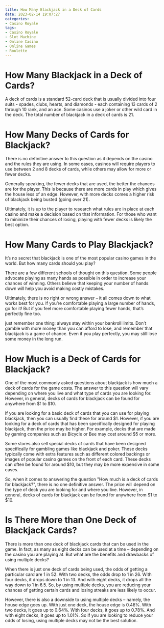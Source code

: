```yaml
---
title: How Many Blackjack in a Deck of Cards 
date: 2023-02-14 19:07:27
categories:
- Casino Royale
tags:
- Casino Royale
- Slot Machine
- Online Casino
- Online Games
- Roulette
---
```



#  How Many Blackjack in a Deck of Cards? 

A deck of cards is a standard 52-card deck that is usually divided into four suits - spades, clubs, hearts, and diamonds - each containing 13 cards of 2 through 10 rank, and an ace. Some casinos use a joker or other wild card in the deck. The total number of blackjack in a deck of cards is 21.

#  How Many Decks of Cards for Blackjack? 

There is no definitive answer to this question as it depends on the casino and the rules they are using. In some cases, casinos will require players to use between 2 and 8 decks of cards, while others may allow for more or fewer decks.

Generally speaking, the fewer decks that are used, the better the chances are for the player. This is because there are more cards in play which gives the house less of an edge. However, with more decks comes a higher risk of blackjack being busted (going over 21). 

Ultimately, it is up to the player to research what rules are in place at each casino and make a decision based on that information. For those who want to minimize their chances of losing, playing with fewer decks is likely the best option.

#  How Many Cards to Play Blackjack? 

It’s no secret that blackjack is one of the most popular casino games in the world. But how many cards should you play? 

There are a few different schools of thought on this question. Some people advocate playing as many hands as possible in order to increase your chances of winning. Others believe that keeping your number of hands down will help you avoid making costly mistakes. 

Ultimately, there is no right or wrong answer – it all comes down to what works best for you. If you’re comfortable playing a large number of hands, go for it! But if you feel more comfortable playing fewer hands, that’s perfectly fine too. 

just remember one thing: always stay within your bankroll limits. Don’t gamble with more money than you can afford to lose, and remember that blackjack is a game of chance. Even if you play perfectly, you may still lose some money in the long run.

#  How Much is a Deck of Cards for Blackjack?

One of the most commonly asked questions about blackjack is how much a deck of cards for the game costs. The answer to this question will vary depending on where you live and what type of cards you are looking for. However, in general, decks of cards for blackjack can be found for anywhere from $1 to $10.

If you are looking for a basic deck of cards that you can use for playing blackjack, then you can usually find these for around $1. However, if you are looking for a deck of cards that has been specifically designed for playing blackjack, then the price may be higher. For example, decks that are made by gaming companies such as Bicycle or Bee may cost around $5 or more.

Some stores also sell special decks of cards that have been designed specifically for gambling games like blackjack and poker. These decks typically come with extra features such as different colored backings or images of popular casino games on the front of each card. These decks can often be found for around $10, but they may be more expensive in some cases.

So, when it comes to answering the question "How much is a deck of cards for blackjack?", there is no one definitive answer. The price will depend on the type of deck you are looking for and where you live. However, in general, decks of cards for blackjack can be found for anywhere from $1 to $10.

#  Is There More than One Deck of Blackjack Cards?

There is more than one deck of blackjack cards that can be used in the game. In fact, as many as eight decks can be used at a time – depending on the casino you are playing at. But what are the benefits and drawbacks of using multiple decks?

When there is just one deck of cards being used, the odds of getting a particular card are 1 in 52. With two decks, the odds drop to 1 in 26. With four decks, it drops down to 1 in 13. And with eight decks, it drops all the way down to 1 in 6.5. So, by using multiple decks, you are reducing your chances of getting certain cards and losing streaks are less likely to occur.

However, there is also a downside to using multiple decks – namely, the house edge goes up. With just one deck, the house edge is 0.48%. With two decks, it goes up to 0.64%. With four decks, it goes up to 0.78%. And with eight decks, it goes up to 1.01%. So if you are looking to reduce your odds of losing, using multiple decks may not be the best solution.